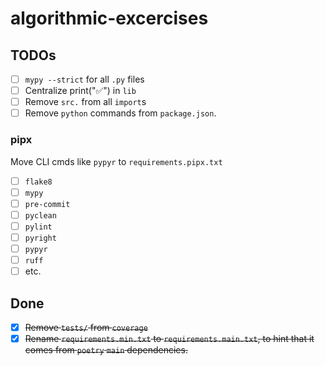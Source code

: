 # algorithmic-excercises

## TODOs

- [ ] `mypy --strict` for all `.py` files
- [ ] Centralize print("✅") in `lib`
- [ ] Remove `src.` from all `import`s
- [ ] Remove `python` commands from `package.json`.

### pipx

Move CLI cmds like `pypyr` to `requirements.pipx.txt`

- [ ] `flake8`
- [ ] `mypy`
- [ ] `pre-commit`
- [ ] `pyclean`
- [ ] `pylint`
- [ ] `pyright`
- [ ] `pypyr`
- [ ] `ruff`
- [ ] etc.

## Done

- [x] ~~Remove `tests/` from `coverage`~~
- [x] ~~Rename `requirements.min.txt` to `requirements.main.txt`, to hint that it comes from `poetry` `main` dependencies.~~
